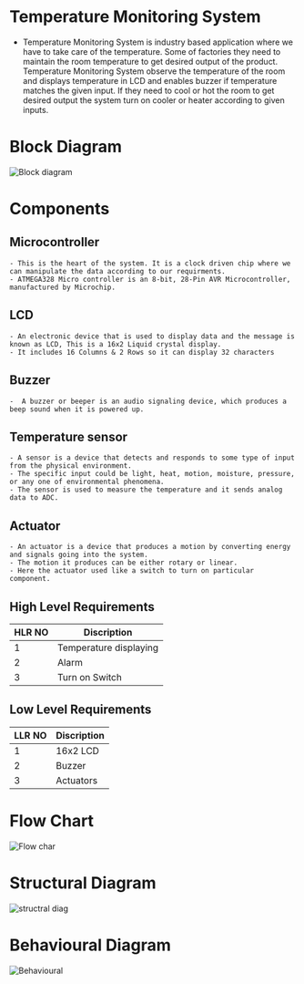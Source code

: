 # Temperature Monitoring System
* Temperature Monitoring System is industry based application where we have to take care of the temperature. Some of factories they need to maintain the room temperature to get desired output of the product. Temperature Monitoring System observe the temperature of the room and displays temperature in LCD and enables buzzer if temperature matches the given input. If they need to cool or hot the room to get desired output the system turn on  cooler or heater  according to given inputs.
# Block Diagram
   ![Block diagram](https://user-images.githubusercontent.com/98826655/155867000-a8c47712-4866-43ca-af8a-75542ff1ed31.png)
# Components
## Microcontroller
    - This is the heart of the system. It is a clock driven chip where we can manipulate the data according to our requirments.
    - ATMEGA328 Micro controller is an 8-bit, 28-Pin AVR Microcontroller, manufactured by Microchip.
## LCD
    - An electronic device that is used to display data and the message is known as LCD, This is a 16x2 Liquid crystal display.
    - It includes 16 Columns & 2 Rows so it can display 32 characters
## Buzzer
    -  A buzzer or beeper is an audio signaling device, which produces a beep sound when it is powered up.
## Temperature sensor
    - A sensor is a device that detects and responds to some type of input from the physical environment.
    - The specific input could be light, heat, motion, moisture, pressure, or any one of environmental phenomena.
    - The sensor is used to measure the temperature and it sends analog data to ADC. 
## Actuator
    - An actuator is a device that produces a motion by converting energy and signals going into the system.
    - The motion it produces can be either rotary or linear. 
    - Here the actuator used like a switch to turn on particular component.
## High Level Requirements
| HLR NO| Discription|
|-------|------------|
|1| Temperature displaying|
|2| Alarm|
|3| Turn on Switch|
## Low Level Requirements
| LLR NO| Discription|
|-----|------|
|1| 16x2 LCD|
|2| Buzzer|
|3| Actuators|

# Flow Chart

   ![Flow char](https://user-images.githubusercontent.com/98826655/155870610-51771d80-6d22-45e0-8437-ba34b8e9effb.png)

# Structural Diagram
   
   ![structral diag](https://user-images.githubusercontent.com/98826655/155913143-67ee8075-5bf3-4676-9bcd-12bcda99cd8a.png)
   
# Behavioural Diagram

   ![Behavioural](https://user-images.githubusercontent.com/98826655/155915917-99c982e3-68bc-40fc-bb47-dbef9e30da99.png)



  
